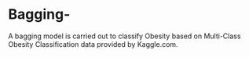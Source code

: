 # Bagging-
A bagging model is carried out to classify Obesity based on Multi-Class Obesity Classification data provided by Kaggle.com.

